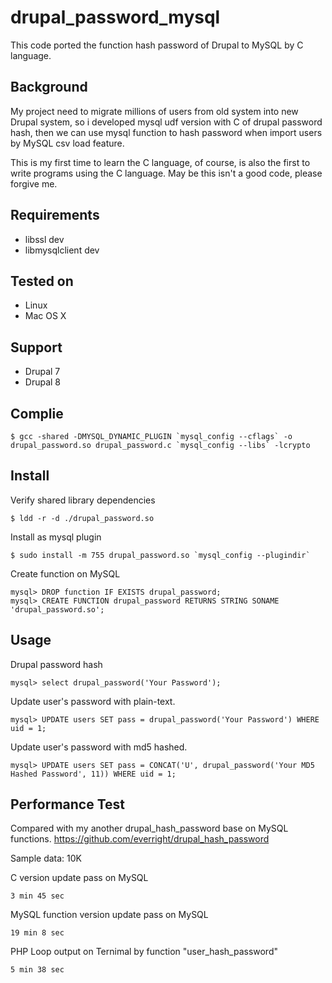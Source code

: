 # drupal_password_mysql
This code ported the function hash password of Drupal to MySQL by C language.

Background
----------

My project need to migrate millions of users from old system into new Drupal system, so i developed mysql udf version with C of drupal password hash, then we can use mysql function to hash password when import users by MySQL csv load feature.

This is my first time to learn the C language, of course, is also the first to write programs using the C language. May be this isn't a good code, please forgive me.

Requirements
------------

* libssl dev
* libmysqlclient dev

Tested on
---------

* Linux
* Mac OS X

Support
-------

* Drupal 7
* Drupal 8

Complie
-------

    $ gcc -shared -DMYSQL_DYNAMIC_PLUGIN `mysql_config --cflags` -o drupal_password.so drupal_password.c `mysql_config --libs` -lcrypto

Install
-------

Verify shared library dependencies

    $ ldd -r -d ./drupal_password.so

Install as mysql plugin

    $ sudo install -m 755 drupal_password.so `mysql_config --plugindir`

Create function on MySQL

    mysql> DROP function IF EXISTS drupal_password;
    mysql> CREATE FUNCTION drupal_password RETURNS STRING SONAME 'drupal_password.so';

Usage
-----

Drupal password hash

    mysql> select drupal_password('Your Password');

Update user's password with plain-text.

    mysql> UPDATE users SET pass = drupal_password('Your Password') WHERE uid = 1;

Update user's password with md5 hashed.

    mysql> UPDATE users SET pass = CONCAT('U', drupal_password('Your MD5 Hashed Password', 11)) WHERE uid = 1;

Performance Test
----------------

Compared with my another drupal_hash_password base on MySQL functions.
https://github.com/everright/drupal_hash_password

Sample data: 10K

C version update pass on MySQL

    3 min 45 sec

MySQL function version update pass on MySQL

    19 min 8 sec

PHP Loop output on Ternimal by function "user_hash_password"

    5 min 38 sec
